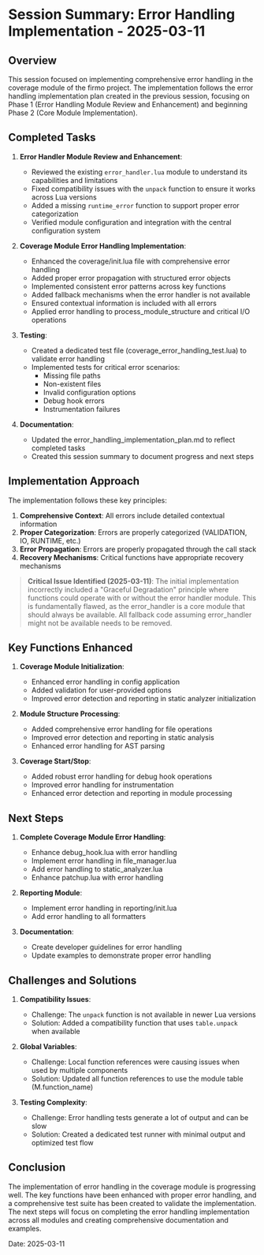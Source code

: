 # Session Summary: Error Handling Implementation - 2025-03-11

## Overview

This session focused on implementing comprehensive error handling in the coverage module of the firmo project. The implementation follows the error handling implementation plan created in the previous session, focusing on Phase 1 (Error Handling Module Review and Enhancement) and beginning Phase 2 (Core Module Implementation).

## Completed Tasks

1. **Error Handler Module Review and Enhancement**:
   - Reviewed the existing `error_handler.lua` module to understand its capabilities and limitations
   - Fixed compatibility issues with the `unpack` function to ensure it works across Lua versions
   - Added a missing `runtime_error` function to support proper error categorization
   - Verified module configuration and integration with the central configuration system

2. **Coverage Module Error Handling Implementation**:
   - Enhanced the coverage/init.lua file with comprehensive error handling
   - Added proper error propagation with structured error objects
   - Implemented consistent error patterns across key functions
   - Added fallback mechanisms when the error handler is not available
   - Ensured contextual information is included with all errors
   - Applied error handling to process_module_structure and critical I/O operations

3. **Testing**:
   - Created a dedicated test file (coverage_error_handling_test.lua) to validate error handling
   - Implemented tests for critical error scenarios:
     - Missing file paths
     - Non-existent files
     - Invalid configuration options
     - Debug hook errors
     - Instrumentation failures

4. **Documentation**:
   - Updated the error_handling_implementation_plan.md to reflect completed tasks
   - Created this session summary to document progress and next steps

## Implementation Approach

The implementation follows these key principles:

1. **Comprehensive Context**: All errors include detailed contextual information
2. **Proper Categorization**: Errors are properly categorized (VALIDATION, IO, RUNTIME, etc.)
3. **Error Propagation**: Errors are properly propagated through the call stack
4. **Recovery Mechanisms**: Critical functions have appropriate recovery mechanisms

> **Critical Issue Identified (2025-03-11)**: The initial implementation incorrectly included a "Graceful Degradation" principle where functions could operate with or without the error handler module. This is fundamentally flawed, as the error_handler is a core module that should always be available. All fallback code assuming error_handler might not be available needs to be removed.

## Key Functions Enhanced

1. **Coverage Module Initialization**:
   - Enhanced error handling in config application
   - Added validation for user-provided options
   - Improved error detection and reporting in static analyzer initialization

2. **Module Structure Processing**:
   - Added comprehensive error handling for file operations
   - Improved error detection and reporting in static analysis
   - Enhanced error handling for AST parsing

3. **Coverage Start/Stop**:
   - Added robust error handling for debug hook operations
   - Improved error handling for instrumentation
   - Enhanced error detection and reporting in module processing

## Next Steps

1. **Complete Coverage Module Error Handling**:
   - Enhance debug_hook.lua with error handling
   - Implement error handling in file_manager.lua
   - Add error handling to static_analyzer.lua
   - Enhance patchup.lua with error handling

2. **Reporting Module**:
   - Implement error handling in reporting/init.lua
   - Add error handling to all formatters

3. **Documentation**:
   - Create developer guidelines for error handling
   - Update examples to demonstrate proper error handling

## Challenges and Solutions

1. **Compatibility Issues**:
   - Challenge: The `unpack` function is not available in newer Lua versions
   - Solution: Added a compatibility function that uses `table.unpack` when available

2. **Global Variables**:
   - Challenge: Local function references were causing issues when used by multiple components
   - Solution: Updated all function references to use the module table (M.function_name)

3. **Testing Complexity**:
   - Challenge: Error handling tests generate a lot of output and can be slow
   - Solution: Created a dedicated test runner with minimal output and optimized test flow

## Conclusion

The implementation of error handling in the coverage module is progressing well. The key functions have been enhanced with proper error handling, and a comprehensive test suite has been created to validate the implementation. The next steps will focus on completing the error handling implementation across all modules and creating comprehensive documentation and examples.

Date: 2025-03-11